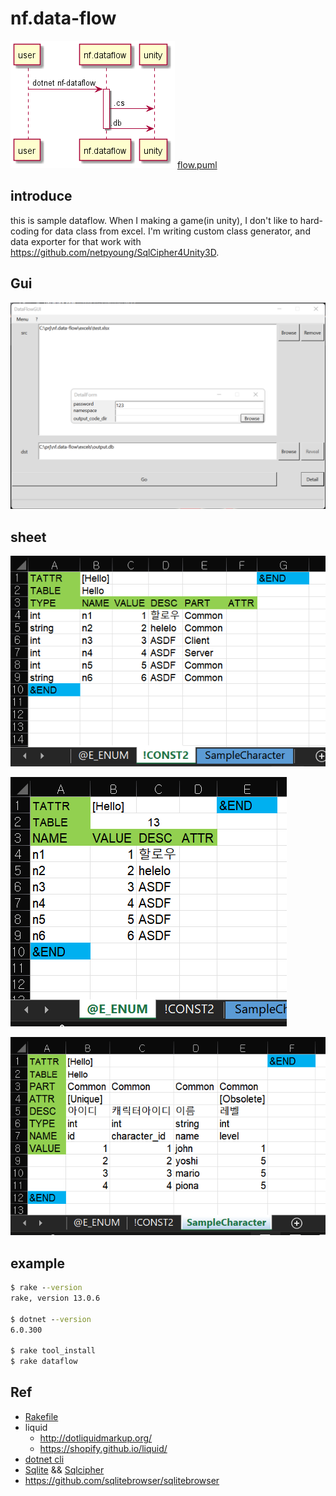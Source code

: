 # nf.data-flow

![flow.png](flow.png)
[flow.puml](flow.puml)

## introduce

this is sample dataflow. When I making a game(in unity), I don't like to hard-coding for data class from excel. I'm writing custom class generator, and data exporter for that work with https://github.com/netpyoung/SqlCipher4Unity3D.

## Gui

![docs/res/DataFlowGUI.png](docs/res/DataFlowGUI.png)


## sheet

![docs/res/sheet_const.png](docs/res/sheet_const.png)

![docs/res/sheet_enum.png](docs/res/sheet_enum.png)

![docs/res/sheet_class.png](docs/res/sheet_class.png)

## example

``` cmd
$ rake --version
rake, version 13.0.6

$ dotnet --version
6.0.300

$ rake tool_install
$ rake dataflow
```

## Ref

- [Rakefile](https://github.com/ruby/rake)
- liquid
  - <http://dotliquidmarkup.org/>
  - <https://shopify.github.io/liquid/>
- [dotnet cli](https://www.microsoft.com/net/core)
- [Sqlite](https://www.sqlite.org/) && [Sqlcipher](https://www.zetetic.net/sqlcipher/)
- <https://github.com/sqlitebrowser/sqlitebrowser>
